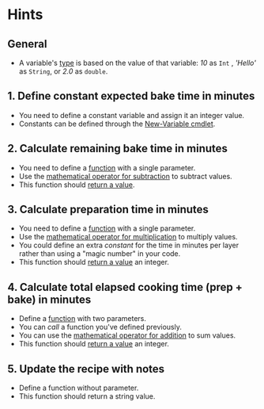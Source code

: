 # Hints

## General
- A variable's [type][types] is based on the value of that variable: *10* as `Int` , *'Hello'* as `String`, or *2.0* as `double`.

## 1. Define constant expected bake time in minutes

- You need to define a constant variable and assign it an integer value.
- Constants can be defined through the [New-Variable cmdlet][new variable].

## 2. Calculate remaining bake time in minutes

- You need to define a [function][defining functions] with a single parameter.
- Use the [mathematical operator for subtraction][arithmetic] to subtract values.
- This function should [return a value][return].

## 3. Calculate preparation time in minutes

- You need to define a [function][defining functions] with a single parameter.
- Use the [mathematical operator for multiplication][arithmetic] to multiply values.
- You could define an extra _constant_ for the time in minutes per layer rather than using a "magic number" in your code.
- This function should [return a value][return] an integer.

## 4. Calculate total elapsed cooking time (prep + bake) in minutes

- Define a [function][defining functions] with two parameters.
- You can _call_ a function you've defined previously.
- You can use the [mathematical operator for addition][arithmetic] to sum values.
- This function should [return a value][return] an integer.

## 5. Update the recipe with notes

- Define a function without parameter.
- This function should return a string value.

[types]: https://learn.microsoft.com/en-us/powershell/scripting/lang-spec/chapter-04
[assignment]: https://learn.microsoft.com/en-us/powershell/module/microsoft.powershell.core/about/about_assignment_operators
[comments]: https://realpython.com/python-comments-guide/
[defining functions]: https://learn.microsoft.com/en-us/powershell/scripting/learn/ps101/09-functions
[return]: https://learn.microsoft.com/en-us/powershell/module/microsoft.powershell.core/about/about_return
[arithmetic]: https://learn.microsoft.com/en-us/powershell/module/microsoft.powershell.core/about/about_arithmetic_operators
[new variable]: https://learn.microsoft.com/en-us/powershell/module/microsoft.powershell.utility/new-variable